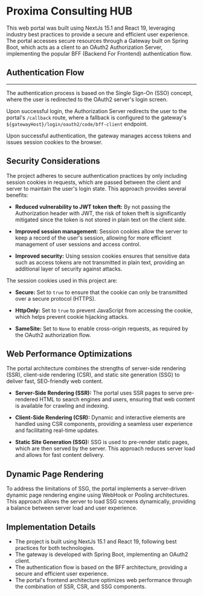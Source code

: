 # Proxima Consulting HUB

This web portal was built using NextJs 15.1 and React 19, leveraging industry best practices to provide a secure and efficient user experience. The portal accesses secure resources through a Gateway built on Spring Boot, which acts as a client to an OAuth2 Authorization Server, implementing the popular BFF (Backend For Frontend) authentication flow.

## Authentication Flow
-------------------------

The authentication process is based on the Single Sign-On (SSO) concept, where the user is redirected to the OAuth2 server's login screen.

Upon successful login, the Authorization Server redirects the user to the portal's `/callback` route, where a fallback is configured to the gateway's `${gatewayHost}/login/oauth2/code/bff-client` endpoint.

Upon successful authentication, the gateway manages access tokens and issues session cookies to the browser.

## Security Considerations
The project adheres to secure authentication practices by only including session cookies in requests, which are passed between the client and server to maintain the user's login state. This approach provides several benefits:

* **Reduced vulnerability to JWT token theft:** By not passing the Authorization header with JWT, the risk of token theft is significantly mitigated since the token is not stored in plain text on the client side.

* **Improved session management:** Session cookies allow the server to keep a record of the user's session, allowing for more efficient management of user sessions and access control.

* **Improved security:** Using session cookies ensures that sensitive data such as access tokens are not transmitted in plain text, providing an additional layer of security against attacks.

The session cookies used in this project are:

* **Secure:** Set to `true` to ensure that the cookie can only be transmitted over a secure protocol (HTTPS).

* **HttpOnly:** Set to `true` to prevent JavaScript from accessing the cookie, which helps prevent cookie hijacking attacks.

* **SameSite:** Set to `None` to enable cross-origin requests, as required by the OAuth2 authorization flow.

## Web Performance Optimizations
The portal architecture combines the strengths of server-side rendering (SSR), client-side rendering (CSR), and static site generation (SSG) to deliver fast, SEO-friendly web content.

* **Server-Side Rendering (SSR):** The portal uses SSR pages to serve pre-rendered HTML to search engines and users, ensuring that web content is available for crawling and indexing.

* **Client-Side Rendering (CSR):** Dynamic and interactive elements are handled using CSR components, providing a seamless user experience and facilitating real-time updates.

* **Static Site Generation (SSG):** SSG is used to pre-render static pages, which are then served by the server. This approach reduces server load and allows for fast content delivery.

## Dynamic Page Rendering
To address the limitations of SSG, the portal implements a server-driven dynamic page rendering engine using WebHook or Pooling architectures. This approach allows the server to load SSG screens dynamically, providing a balance between server load and user experience.

## Implementation Details
* The project is built using NextJs 15.1 and React 19, following best practices for both technologies.
* The gateway is developed with Spring Boot, implementing an OAuth2 client.
* The authentication flow is based on the BFF architecture, providing a secure and efficient user experience.
* The portal's frontend architecture optimizes web performance through the combination of SSR, CSR, and SSG components.